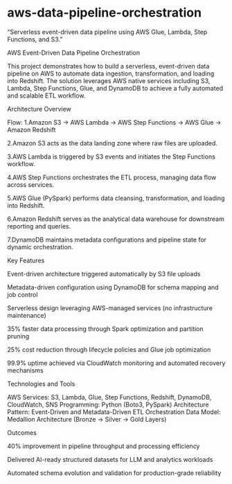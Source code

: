 # aws-data-pipeline-orchestration
“Serverless event-driven data pipeline using AWS Glue, Lambda, Step Functions, and S3.”

AWS Event-Driven Data Pipeline Orchestration

This project demonstrates how to build a serverless, event-driven data pipeline on AWS to automate data ingestion, transformation, and loading into Redshift. The solution leverages AWS native services including S3, Lambda, Step Functions, Glue, and DynamoDB to achieve a fully automated and scalable ETL workflow.

Architecture Overview

Flow:
1.Amazon S3 → AWS Lambda → AWS Step Functions → AWS Glue → Amazon Redshift

2.Amazon S3 acts as the data landing zone where raw files are uploaded.

3.AWS Lambda is triggered by S3 events and initiates the Step Functions workflow.

4.AWS Step Functions orchestrates the ETL process, managing data flow across services.

5.AWS Glue (PySpark) performs data cleansing, transformation, and loading into Redshift.

6.Amazon Redshift serves as the analytical data warehouse for downstream reporting and queries.

7.DynamoDB maintains metadata configurations and pipeline state for dynamic orchestration.

Key Features

Event-driven architecture triggered automatically by S3 file uploads

Metadata-driven configuration using DynamoDB for schema mapping and job control

Serverless design leveraging AWS-managed services (no infrastructure maintenance)

35% faster data processing through Spark optimization and partition pruning

25% cost reduction through lifecycle policies and Glue job optimization

99.9% uptime achieved via CloudWatch monitoring and automated recovery mechanisms

Technologies and Tools

AWS Services: S3, Lambda, Glue, Step Functions, Redshift, DynamoDB, CloudWatch, SNS
Programming: Python (Boto3, PySpark)
Architecture Pattern: Event-Driven and Metadata-Driven ETL Orchestration
Data Model: Medallion Architecture (Bronze → Silver → Gold Layers)

Outcomes

40% improvement in pipeline throughput and processing efficiency

Delivered AI-ready structured datasets for LLM and analytics workloads

Automated schema evolution and validation for production-grade reliability
